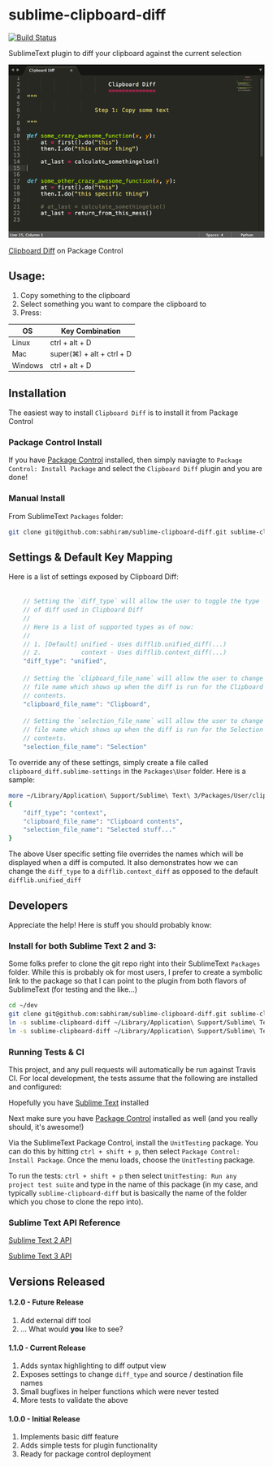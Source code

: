 # sublime-clipboard-diff
[![Build Status](https://travis-ci.org/sabhiram/sublime-clipboard-diff.svg?branch=master)](https://travis-ci.org/sabhiram/sublime-clipboard-diff)

SublimeText plugin to diff your clipboard against the current selection

![](https://raw.githubusercontent.com/sabhiram/public-images/master/sublime-clipboard-diff/sublime-clipboard-diff.gif)

[Clipboard Diff](https://packagecontrol.io/packages/Clipboard%20Diff) on Package Control

## Usage:

1. Copy something to the clipboard
2. Select something you want to compare the clipboard to
3. Press:

|    OS   | Key Combination           |
| ------- | ---------------           |
| Linux   | ctrl + alt + D            |
| Mac     | super(⌘) + alt + ctrl + D |
| Windows | ctrl + alt + D            |

## Installation

The easiest way to install `Clipboard Diff` is to install it from Package Control

### Package Control Install

If you have [Package Control](https://sublime.wbond.net/installation) installed, then simply naviagte to `Package Control: Install Package` and select the `Clipboard Diff` plugin and you are done!

### Manual Install 

From SublimeText `Packages` folder:
```sh
git clone git@github.com:sabhiram/sublime-clipboard-diff.git sublime-clipboard-diff
```

## Settings & Default Key Mapping

Here is a list of settings exposed by Clipboard Diff:

```javascript
    
    // Setting the `diff_type` will allow the user to toggle the type
    // of diff used in Clipboard Diff
    // 
    // Here is a list of supported types as of now:
    // 
    // 1. [Default] unified - Uses difflib.unified_diff(...)
    // 2.           context - Uses difflib.context_diff(...)
    "diff_type": "unified",

    // Setting the `clipboard_file_name` will allow the user to change the
    // file name which shows up when the diff is run for the Clipboard
    // contents.
    "clipboard_file_name": "Clipboard",

    // Setting the `selection_file_name` will allow the user to change the
    // file name which shows up when the diff is run for the Selection
    // contents.
    "selection_file_name": "Selection"
```

To override any of these settings, simply create a file called `clipboard_diff.sublime-settings` in the `Packages\User` folder. Here is a sample:

```sh
more ~/Library/Application\ Support/Sublime\ Text\ 3/Packages/User/clipboard_diff.sublime-settings 
{
    "diff_type": "context",
    "clipboard_file_name": "Clipboard contents",
    "selection_file_name": "Selected stuff..."
}
```

The above User specific setting file overrides the names which will be displayed when a diff is computed. It also demonstrates how we can change the `diff_type` to a `difflib.context_diff` as opposed to the default `difflib.unified_diff`

## Developers

Appreciate the help! Here is stuff you should probably know:

### Install for both Sublime Text 2 and 3:

Some folks prefer to clone the git repo right into their SublimeText `Packages` folder. While this is probably ok for most users, I prefer to create a symbolic link to the package so that I can point to the plugin from both flavors of SublimeText (for testing and the like...)

```sh
cd ~/dev
git clone git@github.com:sabhiram/sublime-clipboard-diff.git sublime-clipboard-diff
ln -s sublime-clipboard-diff ~/Library/Application\ Support/Sublime\ Text\ 2/Packages/sublime-clipboard-diff
ln -s sublime-clipboard-diff ~/Library/Application\ Support/Sublime\ Text\ 3/Packages/sublime-clipboard-diff
```

### Running Tests & CI

This project, and any pull requests will automatically be run against Travis CI. For local development, the tests assume that the following are installed and configured:
    
Hopefully you have [Sublime Text](http://www.sublimetext.com/3) installed

Next make sure you have [Package Control](https://sublime.wbond.net/installation) installed as well (and you really should, it's awesome!)

Via the SublimeText Package Control, install the `UnitTesting` package. You can do this by hitting `ctrl + shift + p`, then select `Package Control: Install Package`. Once the menu loads, choose the `UnitTesting` package.

To run the tests: `ctrl + shift + p` then select `UnitTesting: Run any project test suite` and type in the name of this package (in my case, and typically `sublime-clipboard-diff` but is basically the name of the folder which you chose to clone the repo into).

### Sublime Text API Reference

[Sublime Text 2 API](https://www.sublimetext.com/docs/2/api_reference.html)

[Sublime Text 3 API](https://www.sublimetext.com/docs/3/api_reference.html)

## Versions Released

#### 1.2.0 - Future Release

1. Add external diff tool
2. ... What would **you** like to see?

#### 1.1.0 - Current Release

1. Adds syntax highlighting to diff output view
2. Exposes settings to change `diff_type` and source / destination file names
3. Small bugfixes in helper functions which were never tested
4. More tests to validate the above

#### 1.0.0 - Initial Release

1. Implements basic diff feature
2. Adds simple tests for plugin functionality
3. Ready for package control deployment
